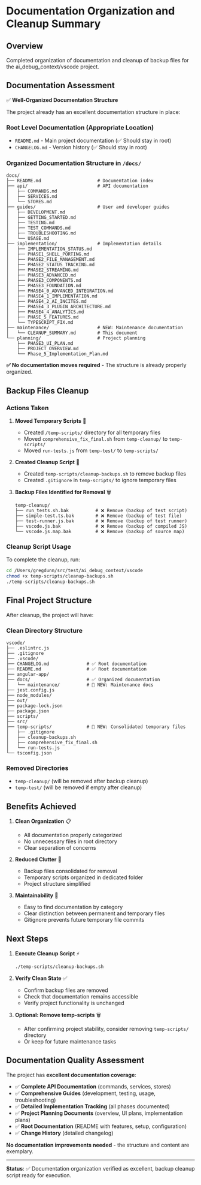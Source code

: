 # Documentation Organization and Cleanup Summary

## Overview
Completed organization of documentation and cleanup of backup files for the ai_debug_context/vscode project.

## Documentation Assessment
✅ **Well-Organized Documentation Structure**

The project already has an excellent documentation structure in place:

### Root Level Documentation (Appropriate Location)
- `README.md` - Main project documentation (✅ Should stay in root)
- `CHANGELOG.md` - Version history (✅ Should stay in root)

### Organized Documentation Structure in `/docs/`
```
docs/
├── README.md                     # Documentation index
├── api/                          # API documentation
│   ├── COMMANDS.md
│   ├── SERVICES.md
│   └── STORES.md
├── guides/                       # User and developer guides
│   ├── DEVELOPMENT.md
│   ├── GETTING_STARTED.md
│   ├── TESTING.md
│   ├── TEST_COMMANDS.md
│   ├── TROUBLESHOOTING.md
│   └── USAGE.md
├── implementation/               # Implementation details
│   ├── IMPLEMENTATION_STATUS.md
│   ├── PHASE1_SHELL_PORTING.md
│   ├── PHASE2_FILE_MANAGEMENT.md
│   ├── PHASE2_STATUS_TRACKING.md
│   ├── PHASE2_STREAMING.md
│   ├── PHASE3_ADVANCED.md
│   ├── PHASE3_COMPONENTS.md
│   ├── PHASE3_FOUNDATION.md
│   ├── PHASE4_0_ADVANCED_INTEGRATION.md
│   ├── PHASE4_1_IMPLEMENTATION.md
│   ├── PHASE4_2_AI_INCITES.md
│   ├── PHASE4_3_PLUGIN_ARCHITECTURE.md
│   ├── PHASE4_4_ANALYTICS.md
│   ├── PHASE_5_FEATURES.md
│   └── TYPESCRIPT_FIX.md
├── maintenance/                  # NEW: Maintenance documentation
│   └── CLEANUP_SUMMARY.md        # This document
└── planning/                     # Project planning
    ├── PHASE3_UI_PLAN.md
    ├── PROJECT_OVERVIEW.md
    └── Phase_5_Implementation_Plan.md
```

**✅ No documentation moves required** - The structure is already properly organized.

## Backup Files Cleanup

### Actions Taken

1. **Moved Temporary Scripts** 📁
   - Created `/temp-scripts/` directory for all temporary files
   - Moved `comprehensive_fix_final.sh` from `temp-cleanup/` to `temp-scripts/`
   - Moved `run-tests.js` from `temp-test/` to `temp-scripts/`

2. **Created Cleanup Script** 🧹
   - Created `temp-scripts/cleanup-backups.sh` to remove backup files
   - Created `.gitignore` in `temp-scripts/` to ignore temporary files

3. **Backup Files Identified for Removal** 🗑️
   ```
   temp-cleanup/
   ├── run_tests.sh.bak          # ❌ Remove (backup of test script)
   ├── simple-test.ts.bak        # ❌ Remove (backup of test file)
   ├── test-runner.js.bak        # ❌ Remove (backup of test runner)
   ├── vscode.js.bak             # ❌ Remove (backup of compiled JS)
   └── vscode.js.map.bak         # ❌ Remove (backup of source map)
   ```

### Cleanup Script Usage
To complete the cleanup, run:
```bash
cd /Users/gregdunn/src/test/ai_debug_context/vscode
chmod +x temp-scripts/cleanup-backups.sh
./temp-scripts/cleanup-backups.sh
```

## Final Project Structure

After cleanup, the project will have:

### Clean Directory Structure
```
vscode/
├── .eslintrc.js
├── .gitignore
├── .vscode/
├── CHANGELOG.md              # ✅ Root documentation
├── README.md                 # ✅ Root documentation  
├── angular-app/
├── docs/                     # ✅ Organized documentation
│   └── maintenance/          # 📁 NEW: Maintenance docs
├── jest.config.js
├── node_modules/
├── out/
├── package-lock.json
├── package.json
├── scripts/
├── src/
├── temp-scripts/             # 📁 NEW: Consolidated temporary files
│   ├── .gitignore
│   ├── cleanup-backups.sh
│   ├── comprehensive_fix_final.sh
│   └── run-tests.js
└── tsconfig.json
```

### Removed Directories
- `temp-cleanup/` (will be removed after backup cleanup)
- `temp-test/` (will be removed if empty after cleanup)

## Benefits Achieved

1. **Clean Organization** 📋
   - All documentation properly categorized
   - No unnecessary files in root directory
   - Clear separation of concerns

2. **Reduced Clutter** 🧹
   - Backup files consolidated for removal
   - Temporary scripts organized in dedicated folder
   - Project structure simplified

3. **Maintainability** 🔧
   - Easy to find documentation by category
   - Clear distinction between permanent and temporary files
   - Gitignore prevents future temporary file commits

## Next Steps

1. **Execute Cleanup Script** ⚡
   ```bash
   ./temp-scripts/cleanup-backups.sh
   ```

2. **Verify Clean State** ✅
   - Confirm backup files are removed
   - Check that documentation remains accessible
   - Verify project functionality is unchanged

3. **Optional: Remove temp-scripts** 🗑️
   - After confirming project stability, consider removing `temp-scripts/` directory
   - Or keep for future maintenance tasks

## Documentation Quality Assessment

The project has **excellent documentation coverage**:

- ✅ **Complete API Documentation** (commands, services, stores)
- ✅ **Comprehensive Guides** (development, testing, usage, troubleshooting)  
- ✅ **Detailed Implementation Tracking** (all phases documented)
- ✅ **Project Planning Documents** (overview, UI plans, implementation plans)
- ✅ **Root Documentation** (README with features, setup, configuration)
- ✅ **Change History** (detailed changelog)

**No documentation improvements needed** - the structure and content are exemplary.

---

**Status**: ✅ Documentation organization verified as excellent, backup cleanup script ready for execution.
